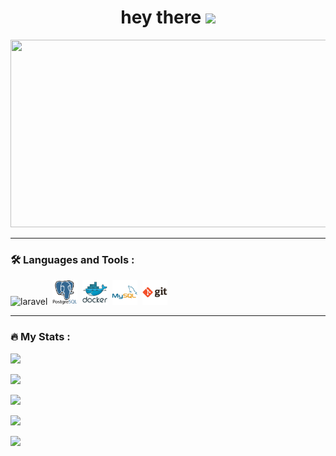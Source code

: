 <div id="header" align="center">
</div>

<h1 align="center">
  hey there
  <img src="https://media.giphy.com/media/hvRJCLFzcasrR4ia7z/giphy.gif" width="30px"/>
</h1>

<div align="center">
  <img src="https://media1.giphy.com/media/v1.Y2lkPTc5MGI3NjExYzE5YndrMXk3NzBtaTdvemphZnYxZjNhZ2ttNWFiNHp0d3VtMmVzayZlcD12MV9pbnRlcm5hbF9naWZfYnlfaWQmY3Q9Zw/4dYz4Vils2Ugvrxdsm/giphy.gif" width="600" height="300"/>
</div>

---

### :hammer_and_wrench: Languages and Tools :
<div>
  <img src="https://github.com/devicons/devicon/blob/master/icons/laravel/laravel-plain-wordmark.svg](https://github.com/devicons/devicon/blob/master/icons/laravel/laravel-line.svg" title="Laravel" alt="laravel" width="40" height="40"/>&nbsp;
  <img src="https://github.com/devicons/devicon/blob/master/icons/postgresql/postgresql-original-wordmark.svg"  title="PostgreSql" alt="CSS" width="40" height="40"/>&nbsp;
  <img src="https://github.com/devicons/devicon/blob/master/icons/docker/docker-original-wordmark.svg" title="Docker" alt="HTML" width="40" height="40"/>&nbsp;
  <img src="https://github.com/devicons/devicon/blob/master/icons/mysql/mysql-original-wordmark.svg" title="MySql" alt="JavaScript" width="40" height="40"/>&nbsp;
  <img src="https://github.com/devicons/devicon/blob/master/icons/git/git-original-wordmark.svg" title="Git" **alt="Git" width="40" height="40"/>
</div>

---

### :fire: My Stats :

![](https://github-profile-summary-cards.vercel.app/api/cards/profile-details?username=TeriyakiX&theme=dark)

![](https://github-profile-summary-cards.vercel.app/api/cards/most-commit-language?username=TeriyakiX&theme=dark)

![](https://github-profile-summary-cards.vercel.app/api/cards/repos-per-language?username=TeriyakiX&theme=dark)

![](https://github-profile-summary-cards.vercel.app/api/cards/stats?username=TeriyakiX&theme=dark)

![](https://github-profile-summary-cards.vercel.app/api/cards/productive-time?username=TeriyakiX&theme=dark)
